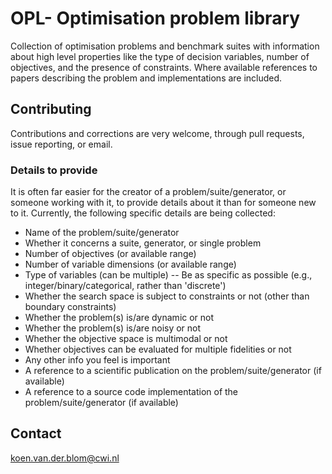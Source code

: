 # OPL- Optimisation problem library
Collection of optimisation problems and benchmark suites with information about high level properties like the type of decision variables, number of objectives, and the presence of constraints. Where available references to papers describing the problem and implementations are included.

## Contributing
Contributions and corrections are very welcome, through pull requests, issue reporting, or email.

### Details to provide
It is often far easier for the creator of a problem/suite/generator, or someone working with it, to provide details about it than for someone new to it. Currently, the following specific details are being collected:
- Name of the problem/suite/generator
- Whether it concerns a suite, generator, or single problem
- Number of objectives (or available range)
- Number of variable dimensions (or available range)
- Type of variables (can be multiple) -- Be as specific as possible (e.g., integer/binary/categorical, rather than 'discrete')
- Whether the search space is subject to constraints or not (other than boundary constraints)
- Whether the problem(s) is/are dynamic or not
- Whether the problem(s) is/are noisy or not
- Whether the objective space is multimodal	or not
- Whether objectives can be evaluated for multiple fidelities or not
- Any other info you feel is important
- A reference to a scientific publication on the problem/suite/generator (if available)
- A reference to a source code implementation of the problem/suite/generator (if available)

## Contact
koen.van.der.blom@cwi.nl
